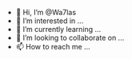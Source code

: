 - 👋 Hi, I’m @Wa7las
- 👀 I’m interested in ...
- 🌱 I’m currently learning ...
- 💞️ I’m looking to collaborate on ...
- 📫 How to reach me ...

<!---
Wa7las/Wa7las is a ✨ special ✨ repository because its `README.md` (this file) appears on your GitHub profile.
You can click the Preview link to take a look at your changes.
--->
